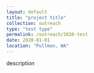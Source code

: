 ```yaml
---
layout: default
title: "project title"
collection: outreach
type: "test type"
permalink: /outreach/2020-test
date: 2020-01-01
location: "Pullman, WA"
---
```



description 
